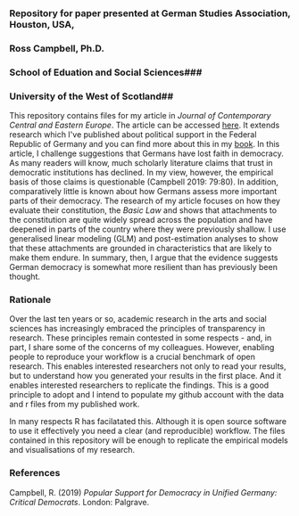 ### Repository for paper presented at German Studies Association, Houston, USA,
### Ross Campbell, Ph.D. 
### School of Eduation and Social Sciences###
### University of the West of Scotland##


This repository contains files for my article in *Journal of Contemporary Central and Eastern Europe*. The article can be accessed [here](https://www.tandfonline.com/eprint/8BWNMYNC8AYX6RFASES9/full?target=10.1080/25739638.2020.1833562). It extends research which I've published about political support in the Federal Republic of Germany and you can find more about this in my [book](https://www.palgrave.com/gb/book/9783030037918). In this article, I challenge suggestions that Germans have lost faith in democracy. As many readers will know, much scholarly literature claims that trust in democratic institutions has declined. In my view, however, the empirical basis of those claims is questionable (Campbell 2019: 79:80). In addition, comparatively little is known about how Germans assess more important parts of their democracy. The research of my article focuses on how they evaluate their constitution, the *Basic Law* and shows that attachments to the constitution are quite widely spread across the population and have deepened in parts of the country where they were previously shallow. I use generalised linear modeling (GLM) and post-estimation analyses to show that these attachments are grounded in characteristics that are likely to make them endure. In summary, then, I argue that the evidence suggests German democracy is somewhat more resilient than has previously been thought. 

### Rationale ###

Over the last ten years or so, academic research in the arts and social sciences has increasingly embraced the principles of transparency in research. These principles remain contested in some respects - and, in part, I share some of the concerns of my colleagues. However, enabling people to reproduce your workflow is a crucial benchmark of open research. This enables interested researchers not only to read your results, but to understand how you generated your results in the first place. And it enables interested researchers to replicate the findings. This is a good principle to adopt and I intend to populate my github account with the data and r files from my published work.

In many respects R has facilatated this. Although it is open source software to use it effectively you need a clear (and reproducible) workflow. The files contained in this repository will be enough to replicate the empirical models and visualisations of my research.

### References ###
Campbell, R. (2019) *Popular Support for Democracy in Unified Germany: Critical Democrats*. London: Palgrave.
